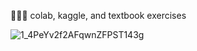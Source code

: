 :blossom::blossom::blossom: colab, kaggle, and textbook exercises 
 

![1_4PeYv2f2AFqwnZFPST143g](https://user-images.githubusercontent.com/30926615/173983348-52ba586b-d769-4c9f-8a47-6afa9f942db2.png)
